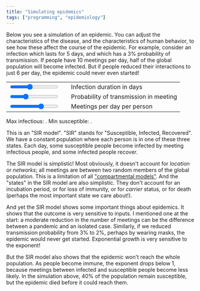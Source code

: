 ```yaml
---
title: "Simulating epidemics"
tags: ["programming", "epidemiology"]
---
```


Below you see a simulation of an epidemic.
You can adjust the characteristics of the disease,
and the characteristics of human behavior,
to see how these affect the course of the epidemic.
For example,
consider an infection which lasts for 5 days,
and which has a 3% probability of transmission.
If people have 10 meetings per day,
half of the global population will become infected.
But if people reduced their interactions to just 6 per day,
the epidemic could never even started!

<div><canvas id="myChart" width="800" height="200"></canvas></div>

<table>
    <tbody>
        <tr>
            <td><input type="range" id="infectionDurationDays" min="1" max="11" value="5"/></td>
            <td><span id="infectionDurationDaysValue"></span></td>
            <td><label for="infectionDurationDays">Infection duration in days</label></td>
        </tr>
        <tr>
            <td><input type="range" id="meetingInfectionProbability" min="0" max="0.1" value="0.03" step="0.01"/></td>
            <td><span id="meetingInfectionProbabilityValue"></span></td>
            <td><label for="meetingInfectionProbability">Probability of transmission in meeting</label></td>
        </tr>
        <tr>
            <td><input type="range" id="meetingsPerDayPerPerson" min="0" max="15" value="10" step="1"/></td>
            <td><span id="meetingsPerDayPerPersonValue"></span></td>
            <td><label for="meetingsPerDayPerPerson">Meetings per day per person</label></td>
        </tr>
    </tbody>
</table>

Max infectious: <span id="maxInfected"></span>. Min susceptible: <span id="minSusceptible"></span>.

<script src="{% link /assets/Chart.min.js %}"></script>
<script>
    function numberWithCommas(x) {
        return x.toString().replace(/\B(?=(\d{3})+(?!\d))/g, ",");
    }

    const ctx = document.getElementById('myChart').getContext('2d');

    const infectionDurationDaysEl = document.getElementById("infectionDurationDays");
    const meetingInfectionProbabilityEl = document.getElementById("meetingInfectionProbability");
    const meetingsPerDayPerPersonEl = document.getElementById("meetingsPerDayPerPerson");

    infectionDurationDaysEl.onchange = update;
    meetingInfectionProbabilityEl.onchange = update;
    meetingsPerDayPerPersonEl.onchange = update;

    labels = [];
    const datasets = {
        susceptible: [],
        infected: [],
        recovered: [],
    }

    const chart = new Chart(ctx, {
        type: 'line',
        data: {
            labels: labels,
            datasets: [
                {
                    label: 'Infected',
                    backgroundColor: 'rgb(255, 99, 132)',
                    data: datasets.infected,
                    pointRadius: 0,
                    borderWidth: 0,
                    fill: true
                },
                {
                    label: 'Recovered',
                    backgroundColor: 'rgb(99, 255, 132)',
                    data: datasets.recovered,
                    pointRadius: 0,
                    borderWidth: 0,
                    fill: true
                },
                {
                    label: 'Susceptible',
                    backgroundColor: 'rgb(132, 99, 255)',
                    data: datasets.susceptible,
                    pointRadius: 0,
                    borderWidth: 0,
                    fill: true
                },
            ]
        },
        options: {
            scales: {
                yAxes: [{
                    stacked: true,
                }]
            },
        }
    });

    function update() {
        const MEETINGS_PER_DAY_PER_PERSON = meetingsPerDayPerPersonEl.value;
        const MEETING_INFECTION_PROBABILITY = meetingInfectionProbabilityEl.value;
        const INFECTION_DURATION_DAYS = infectionDurationDaysEl.value;

        document.getElementById("infectionDurationDaysValue").innerText = INFECTION_DURATION_DAYS;
        document.getElementById("meetingInfectionProbabilityValue").innerText = (MEETING_INFECTION_PROBABILITY * 100) + "%";
        document.getElementById("meetingsPerDayPerPersonValue").innerText = MEETINGS_PER_DAY_PER_PERSON;
        
        labels.length = 0;
        datasets.susceptible.length = 0;
        datasets.infected.length = 0;
        datasets.recovered.length = 0;


        let susceptible = 7800000000;
        let infected = 1;
        let recovered = 0;
        const total = susceptible + infected + recovered;

        let maxInfected = 0;
        let minSusceptible = susceptible;

        for (let i = 0; i < 365; i++) {
            labels.push('Day ' + i);
            datasets.susceptible.push({ x: i, y: susceptible });
            datasets.infected.push({ x: i, y: infected });
            datasets.recovered.push({ x: i, y: recovered });

            const infectedMeetingsPerPerson = (infected / total) * MEETINGS_PER_DAY_PER_PERSON;
            const transmissionProbability = 1-(Math.pow(1-MEETING_INFECTION_PROBABILITY, infectedMeetingsPerPerson));
            const newlyInfected = susceptible * transmissionProbability;
            const newlyRecovered = infected / INFECTION_DURATION_DAYS;

            infected += newlyInfected;
            susceptible -= newlyInfected;
            infected -= newlyRecovered;
            recovered += newlyRecovered;

            maxInfected = Math.max(maxInfected, infected);
            minSusceptible = Math.min(minSusceptible, susceptible);
        }

        chart.update();

        document.getElementById("minSusceptible").innerText = Math.round(minSusceptible).toLocaleString();
        document.getElementById("maxInfected").innerText = Math.round(maxInfected).toLocaleString();
    }

    update();
</script>

This is an "SIR model".
"SIR" stands for "Susceptible, Infected, Recovered".
We have a constant population
where each person is in one of these three states.
Each day,
some susceptible people become infected by meeting infectious people,
and some infected people recover.

The SIR model is simplistic!
Most obviously, it doesn't account for _location_ or _networks_;
all meetings are between two random members of the global population.
This is a limitation of all ["compartmental models"](https://en.wikipedia.org/wiki/Compartmental_models_in_epidemiology).
And the "states" in the SIR model are also simplistic.
They don't account for an incubation period,
or for loss of immunity,
or for _carrier_ status,
or for death (perhaps the most important state we care about!).

And yet the SIR model shows some important things about epidemics.
It shows that the outcome is very sensitive to inputs.
I mentioned one at the start:
a moderate reduction in the number of meetings 
can be the difference between a pandemic and an isolated case.
Similarly,
if we reduced transmission probability from 3% to 2%,
perhaps by wearing masks,
the epidemic would never get started.
Exponential growth is very sensitive to the exponent!

But the SIR model also shows that
the epidemic won't reach the whole population.
As people become immune,
the exponent drops below 1,
because meetings between infected and susceptible people become less likely.
In the simulation above,
40% of the population remain susceptible,
but the epidemic died before it could reach them.
